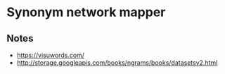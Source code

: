 # Synonym network mapper



## Notes
* https://visuwords.com/
* http://storage.googleapis.com/books/ngrams/books/datasetsv2.html